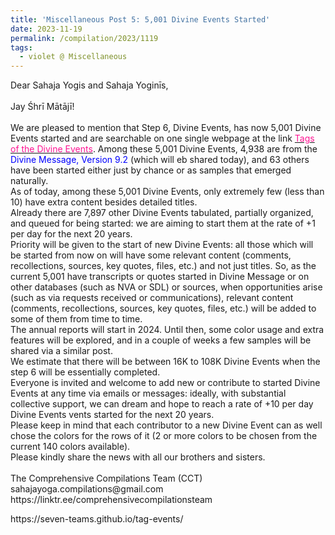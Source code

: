 ```yaml
---
title: 'Miscellaneous Post 5: 5,001 Divine Events Started'
date: 2023-11-19
permalink: /compilation/2023/1119
tags:
  - violet @ Miscellaneous
---
```


<p>
Dear Sahaja Yogis and Sahaja Yoginīs,<br>
<br>
Jay Śhrī Mātājī!<br>
<br>
We are pleased to mention that Step 6, Divine Events, has now 5,001 Divine Events started and are searchable on one single webpage at the link <a href="https://seven-teams.github.io/tag-events/"><font color="deeppink">Tags of the Divine Events</font></a>.
Among these 5,001 Divine Events, 4,938 are from the <font color="blue">Divine Message, Version 9.2</font> (which will eb shared today), and 63 others have been started either just by chance or as samples that emerged naturally.<br>
As of today, among these 5,001 Divine Events, only extremely few (less than 10) have extra content besides detailed titles.<br>
Already there are 7,897 other Divine Events tabulated, partially organized, and queued for being started: we are aiming to start them at the rate of +1 per day for the next 20 years.<br>
Priority will be given to the start of new Divine Events: all those which will be started from now on will have some relevant content (comments, recollections, sources, key quotes, files, etc.) and not just titles. So, as the current 5,001 have transcripts or quotes started in Divine Message or on other databases (such as NVA or SDL) or sources, when opportunities arise (such as via requests received or communications), relevant content (comments, recollections, sources, key quotes, files, etc.) will be added to some of them from time to time.<br>
The annual reports will start in 2024. Until then, some color usage and extra features will be explored, and in a couple of weeks a few samples will be shared via a similar post.<br>
We estimate that there will be between 16K to 108K Divine Events when the step 6 will be essentially completed.<br>
Everyone is invited and welcome to add new or contribute to started Divine Events at any time via emails or messages: ideally, with substantial collective support, we can dream and hope to reach a rate of +10 per day Divine Events vents started for the next 20 years.<br> 
Please keep in mind that each contributor to a new Divine Event can as well chose the colors for the rows of it (2 or more colors to be chosen from the current 140 colors available).<br>
Please kindly share the news with all our brothers and sisters.<br>
<br>
The Comprehensive Compilations Team (CCT)<br>
sahajayoga.compilations@gmail.com<br>
https://linktr.ee/comprehensivecompilationsteam<br>
</p>
https://seven-teams.github.io/tag-events/